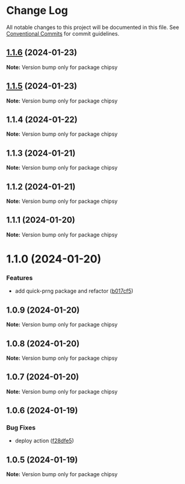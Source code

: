 # Change Log

All notable changes to this project will be documented in this file.
See [Conventional Commits](https://conventionalcommits.org) for commit guidelines.

## [1.1.6](https://github.com/lokesh-coder/chipsy/compare/chipsy@1.1.5...chipsy@1.1.6) (2024-01-23)

**Note:** Version bump only for package chipsy

## [1.1.5](https://github.com/lokesh-coder/chipsy/compare/chipsy@1.1.4...chipsy@1.1.5) (2024-01-23)

**Note:** Version bump only for package chipsy

## 1.1.4 (2024-01-22)

**Note:** Version bump only for package chipsy

## 1.1.3 (2024-01-21)

**Note:** Version bump only for package chipsy

## 1.1.2 (2024-01-21)

**Note:** Version bump only for package chipsy

## 1.1.1 (2024-01-20)

**Note:** Version bump only for package chipsy

# 1.1.0 (2024-01-20)

### Features

- add quick-prng package and refactor ([b017cf5](https://github.com/lokesh-coder/chipsy/commit/b017cf52dc65387bf44b901e61c46ae02c69ff25))

## 1.0.9 (2024-01-20)

**Note:** Version bump only for package chipsy

## 1.0.8 (2024-01-20)

**Note:** Version bump only for package chipsy

## 1.0.7 (2024-01-20)

**Note:** Version bump only for package chipsy

## 1.0.6 (2024-01-19)

### Bug Fixes

- deploy action ([f28dfe5](https://github.com/lokesh-coder/chipsy/commit/f28dfe530eb84ec8c12640fb41d9f99056e98ec2))

## 1.0.5 (2024-01-19)

**Note:** Version bump only for package chipsy
